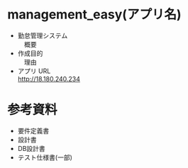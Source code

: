 # management_easy(アプリ名)

- 勤怠管理システム</br>
　概要
- 作成目的</br>
　理由
- アプリ URL</br>
  http://18.180.240.234
# 参考資料
- 要件定義書</br>
- 設計書</br>
- DB設計書</br>
- テスト仕様書(一部)</br>
